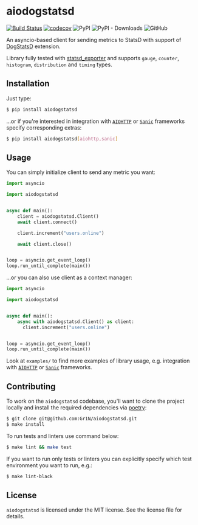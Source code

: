 # aiodogstatsd

[![Build Status](https://github.com/Gr1N/aiodogstatsd/workflows/default/badge.svg)](https://github.com/Gr1N/aiodogstatsd/actions?query=workflow%3Adefault) [![codecov](https://codecov.io/gh/Gr1N/aiodogstatsd/branch/master/graph/badge.svg)](https://codecov.io/gh/Gr1N/aiodogstatsd) ![PyPI](https://img.shields.io/pypi/v/aiodogstatsd.svg?label=pypi%20version) ![PyPI - Downloads](https://img.shields.io/pypi/dm/aiodogstatsd.svg?label=pypi%20downloads) ![GitHub](https://img.shields.io/github/license/Gr1N/aiodogstatsd.svg)

An asyncio-based client for sending metrics to StatsD with support of [DogStatsD](https://docs.datadoghq.com/developers/dogstatsd/) extension.

Library fully tested with [statsd_exporter](https://github.com/prometheus/statsd_exporter) and supports `gauge`, `counter`, `histogram`, `distribution` and `timing` types.

## Installation

Just type:

```sh
$ pip install aiodogstatsd
```

...or if you're interested in integration with [`AIOHTTP`](https://aiohttp.readthedocs.io/) or [`Sanic`](https://sanicframework.org/) frameworks specify corresponding extras:

```sh
$ pip install aiodogstatsd[aiohttp,sanic]
```

## Usage

You can simply initialize client to send any metric you want:

```python
import asyncio

import aiodogstatsd


async def main():
    client = aiodogstatsd.Client()
    await client.connect()

    client.increment("users.online")

    await client.close()


loop = asyncio.get_event_loop()
loop.run_until_complete(main())
```

...or you can also use client as a context manager:

```python
import asyncio

import aiodogstatsd


async def main():
    async with aiodogstatsd.Client() as client:
      client.increment("users.online")


loop = asyncio.get_event_loop()
loop.run_until_complete(main())
```

Look at `examples/` to find more examples of library usage, e.g. integration with [`AIOHTTP`](https://aiohttp.readthedocs.io/)  or [`Sanic`](https://sanicframework.org/) frameworks.

## Contributing

To work on the `aiodogstatsd` codebase, you'll want to clone the project locally and install the required dependencies via [poetry](https://poetry.eustace.io):

```sh
$ git clone git@github.com:Gr1N/aiodogstatsd.git
$ make install
```

To run tests and linters use command below:

```sh
$ make lint && make test
```

If you want to run only tests or linters you can explicitly specify which test environment you want to run, e.g.:

```sh
$ make lint-black
```

## License

`aiodogstatsd` is licensed under the MIT license. See the license file for details.
